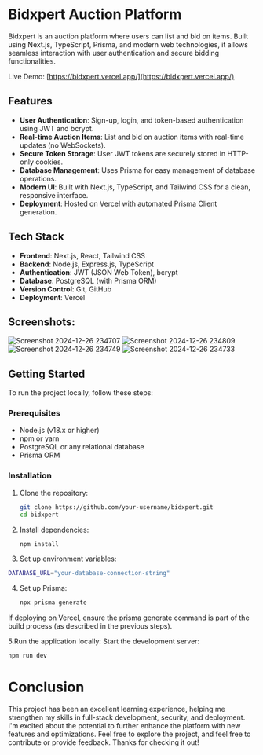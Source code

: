 # Bidxpert Auction Platform

Bidxpert is an auction platform where users can list and bid on items. Built using Next.js, TypeScript, Prisma, and modern web technologies, it allows seamless interaction with user authentication and secure bidding functionalities.

Live Demo: [https://bidxpert.vercel.app/](https://bidxpert.vercel.app/)

## Features

- **User Authentication**: Sign-up, login, and token-based authentication using JWT and bcrypt.
- **Real-time Auction Items**: List and bid on auction items with real-time updates (no WebSockets).
- **Secure Token Storage**: User JWT tokens are securely stored in HTTP-only cookies.
- **Database Management**: Uses Prisma for easy management of database operations.
- **Modern UI**: Built with Next.js, TypeScript, and Tailwind CSS for a clean, responsive interface.
- **Deployment**: Hosted on Vercel with automated Prisma Client generation.

## Tech Stack

- **Frontend**: Next.js, React, Tailwind CSS
- **Backend**: Node.js, Express.js, TypeScript
- **Authentication**: JWT (JSON Web Token), bcrypt
- **Database**: PostgreSQL (with Prisma ORM)
- **Version Control**: Git, GitHub
- **Deployment**: Vercel
## Screenshots:
![Screenshot 2024-12-26 234707](https://github.com/user-attachments/assets/8dda5b24-557c-4d2f-90f9-141e5d0c1636)
![Screenshot 2024-12-26 234809](https://github.com/user-attachments/assets/67f7f034-3ee9-44e6-a207-22ef0541abc9)
![Screenshot 2024-12-26 234749](https://github.com/user-attachments/assets/d11310c7-6241-437e-a952-a4315fdcc0f7)
![Screenshot 2024-12-26 234733](https://github.com/user-attachments/assets/873ebf81-dc15-4796-926d-1d38e59e942e)

## Getting Started

To run the project locally, follow these steps:

### Prerequisites

- Node.js (v18.x or higher)
- npm or yarn
- PostgreSQL or any relational database
- Prisma ORM

### Installation

1. Clone the repository:

   ```bash
   git clone https://github.com/your-username/bidxpert.git
   cd bidxpert
2. Install dependencies:
   ```bash
   npm install
3. Set up environment variables:
  ```bash
DATABASE_URL="your-database-connection-string"

```

4. Set up Prisma:
   ```bash
   npx prisma generate
If deploying on Vercel, ensure the prisma generate command is part of the build process (as described in the previous steps).

5.Run the application locally:
Start the development server:
```bash
npm run dev 
```
# Conclusion
This project has been an excellent learning experience, helping me strengthen my skills in full-stack development, security, and deployment. I'm excited about the potential to further enhance the platform with new features and optimizations. Feel free to explore the project, and feel free to contribute or provide feedback. Thanks for checking it out!
   
   

